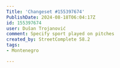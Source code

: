```yaml
---
Title: 'Changeset #155397674'
PublishDate: 2024-08-18T06:04:17Z
id: 155397674
user: Dušan Trojanović
comment: Specify sport played on pitches
created_by: StreetComplete 58.2
tags:
- Montenegro

---
```

